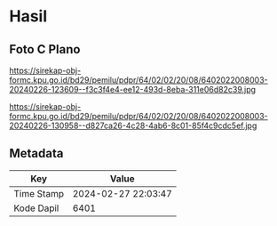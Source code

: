 # Hasil

## Foto C Plano

https://sirekap-obj-formc.kpu.go.id/bd29/pemilu/pdpr/64/02/02/20/08/6402022008003-20240226-123609--f3c3f4e4-ee12-493d-8eba-311e06d82c39.jpg

https://sirekap-obj-formc.kpu.go.id/bd29/pemilu/pdpr/64/02/02/20/08/6402022008003-20240226-130958--d827ca26-4c28-4ab6-8c01-85f4c9cdc5ef.jpg


## Metadata

| Key        | Value               |
| ---------- | ------------------- |
| Time Stamp | 2024-02-27 22:03:47 |
| Kode Dapil | 6401                |



